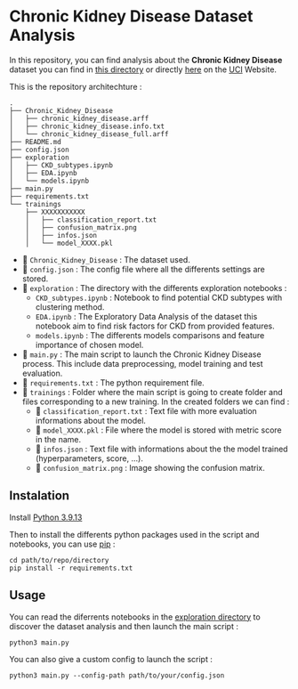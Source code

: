 # Chronic Kidney Disease Dataset Analysis

In this repository, you can find analysis about the **Chronic Kidney Disease** dataset you can find in [this directory](Chronic_Kidney_Disease/) or directly [here](https://archive.ics.uci.edu/ml/datasets/Chronic_Kidney_Disease) on the [UCI](https://archive.ics.uci.edu/ml/index.php) Website.

This is the repository architechture :

```
.
├── Chronic_Kidney_Disease
│   ├── chronic_kidney_disease.arff
│   ├── chronic_kidney_disease.info.txt
│   └── chronic_kidney_disease_full.arff
├── README.md
├── config.json
├── exploration
│   ├── CKD_subtypes.ipynb
│   ├── EDA.ipynb
│   └── models.ipynb
├── main.py
├── requirements.txt
└── trainings
    ├── XXXXXXXXXXX
    │   ├── classification_report.txt
    │   ├── confusion_matrix.png
    │   ├── infos.json
    │   └── model_XXXX.pkl

```

- 📂 `Chronic_Kidney_Disease` : The dataset used.
- 📄 `config.json` : The config file where all the differents settings are stored.
- 📂 `exploration` : The directory with the differents exploration notebooks :
    - `CKD_subtypes.ipynb` : Notebook to find potential CKD subtypes with clustering method.
    - `EDA.ipynb` : The Exploratory Data Analysis of the dataset this notebook aim to find risk factors for CKD from provided features.
    - `models.ipynb` : The differents models comparisons and feature importance of chosen model.
- 📄 `main.py` : The main script to launch the Chronic Kidney Disease process. This include data preprocessing, model training and test evaluation.
- 📄 `requirements.txt` : The python requirement file.
- 📂 `trainings` : Folder where the main script is going to create folder and files corresponding to a new training.
In the created folders we can find :
    - 📄 `classification_report.txt` : Text file with more evaluation informations about the model.
    - 📄 `model_XXXX.pkl` : File where the model is stored with metric score in the name.
    - 📄 `infos.json` : Text file with informations about the the model trained (hyperparameters, score, ...).
    - 📄 `confusion_matrix.png` : Image showing the confusion matrix.


## Instalation
Install [Python 3.9.13](https://www.python.org/downloads/release/python-3913/)

Then to install the differents python packages used in the script and notebooks, you can use [pip](https://pip.pypa.io/en/stable/installation/) :
```
cd path/to/repo/directory
pip install -r requirements.txt
```

## Usage
You can read the diferrents notebooks in the [exploration directory](exploration/) to discover the dataset analysis and then launch the main script :
```
python3 main.py
```
You can also give a custom config to launch the script :
```
python3 main.py --config-path path/to/your/config.json
```